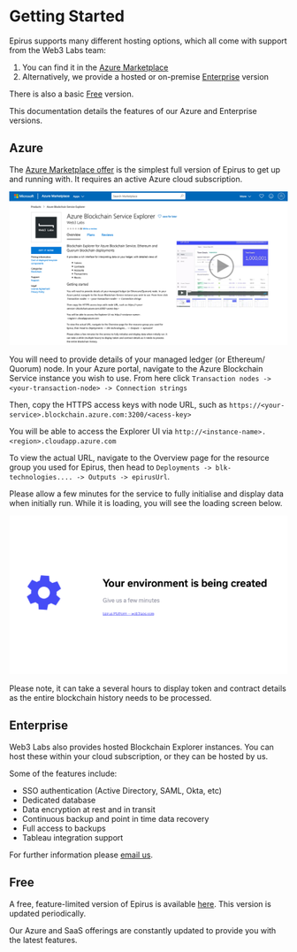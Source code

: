 # Getting Started

Epirus supports many different hosting options, which all come with support from the Web3 Labs team:

1. You can find it in the [Azure Marketplace](https://web3labs.com/azure-offer) 
1. Alternatively, we provide a hosted or on-premise [Enterprise](#enterprise) version

There is also a basic [Free](#free) version.

This documentation details the features of our Azure and Enterprise versions.



## Azure

The [Azure Marketplace offer](https://web3labs.com/azure-offer) is the simplest full version of Epirus 
to get up and running with. It requires an active Azure cloud subscription.

![Azure Marketplace offer](img/azure_offer.png)

You will need to provide details of your managed ledger (or Ethereum/ Quorum) node. In your Azure portal, navigate to the Azure Blockchain Service instance you wish to use. From here click `Transaction nodes -> <your-transaction-node> -> Connection strings`

Then, copy the HTTPS access keys with node URL, such as `https://<your-service>.blockchain.azure.com:3200/<acess-key>`

You will be able to access the Explorer UI via `http://<instance-name>.<region>.cloudapp.azure.com`

To view the actual URL, navigate to the Overview page for the resource group you used for Epirus, then head to `Deployments -> blk-technologies.... -> Outputs -> epirusUrl`.

Please allow a few minutes for the service to fully initialise and display data when initially run. While it is loading, you will see the loading screen below.

![loading screen](img/loading.png)

Please note, it can take a several hours to display token and contract details as the entire blockchain history needs to be processed.


## Enterprise

Web3 Labs also provides hosted Blockchain Explorer instances. You can host these within your cloud subscription, or they can be hosted by us.

Some of the features include:

- SSO authentication (Active Directory, SAML, Okta, etc)
- Dedicated database
- Data encryption at rest and in transit
- Continuous backup and point in time data recovery
- Full access to backups
- Tableau integration support 

For further information please [email us](mailto:hi@web3labs.com). 


## Free 

A free, feature-limited version of Epirus is available [here](https://github.com/blk-io/epirus-free). This version is updated periodically. 

Our Azure and SaaS offerings are constantly updated to provide you with the latest features.
